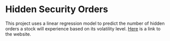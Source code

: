 # Hidden Security Orders

This project uses a linear regression model to predict the number of hidden orders a stock will experience based on its volatility level. [Here](https://lelasengupta.quarto.pub/hidden-order/) is a link to the website.
